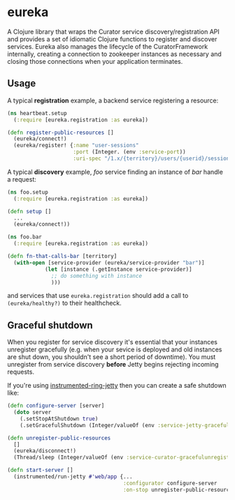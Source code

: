 # eureka

A Clojure library that wraps the Curator service discovery/registration API and provides a set of idiomatic Clojure functions to register and discover services. Eureka also manages the lifecycle of the CuratorFramework internally, creating a connection to zookeeper instances as necessary and closing those connections when your application terminates.

## Usage

A typical **registration** example, a backend service registering a resource:

```clj
(ns heartbeat.setup
  (:require [eureka.registration :as eureka])

(defn register-public-resources []
  (eureka/connect!)
  (eureka/register! {:name "user-sessions"
                     :port (Integer. (env :service-port))
                     :uri-spec "/1.x/{territory}/users/{userid}/sessions/{devicetype}/{app}"}))
```

A typical **discovery** example, _foo_ service finding an instance of _bar_ handle a request:

```clj
(ns foo.setup
  (:require [eureka.registration :as eureka])

(defn setup []
  ...
  (eureka/connect!))
```

```clj
(ns foo.bar
  (:require [eureka.registration :as eureka])

(defn fn-that-calls-bar [territory]
  (with-open [service-provider (eureka/service-provider "bar")]
            (let [instance (.getInstance service-provider)]
              ;; do something with instance
              )))

```

and services that use `eureka.registration` should add a call to `(eureka/healthy?)` to their healthcheck.

## Graceful shutdown

When you register for service discovery it's essential that your instances unregister gracefully (e.g. when your sevice is deployed and old instances are shut down, you shouldn't see a short period of downtime). You must unregister from service discovery **before** Jetty begins rejecting incoming requests.

If you're using [instrumented-ring-jetty](http://github.brislabs.com/libraries/instrumented-ring-jetty) then you can create a safe shutdown like:

```clj
(defn configure-server [server]
  (doto server
    (.setStopAtShutdown true)
    (.setGracefulShutdown (Integer/valueOf (env :service-jetty-gracefulshutdown-millis)))))

(defn unregister-public-resources
  []
  (eureka/disconnect!)
  (Thread/sleep (Integer/valueOf (env :service-curator-gracefulunregister-millis))))

(defn start-server []
  (instrumented/run-jetty #'web/app {...
                                     :configurator configure-server
                                     :on-stop unregister-public-resources}))
```
